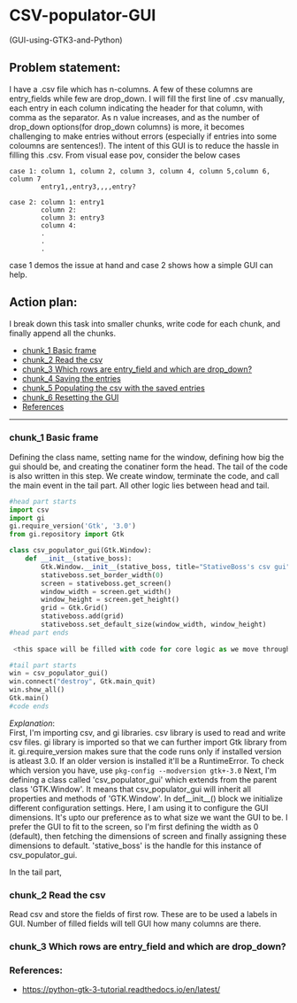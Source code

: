 # CSV-populator-GUI
(GUI-using-GTK3-and-Python)
## Problem statement:
  I have a .csv file which has n-columns. A few of these columns are entry_fields while few are drop_down. I will fill the first line of .csv manually, each entry in each column indicating the header for that column, with comma as the separator. As n value increases, and as the number of drop_down options(for drop_down columns) is more, it becomes challenging to make entries without errors (especially if entries into some coloumns are sentences!). The intent of this GUI is to reduce the hassle in filling this .csv. From visual ease pov, consider the below cases <br>
  ```
  case 1: column 1, column 2, column 3, column 4, column 5,column 6, column 7
          entry1,,entry3,,,,entry? 

  case 2: column 1: entry1 
          column 2:        
          column 3: entry3 
          column 4:        
          .                
          .                
          .                
```
  case 1 demos the issue at hand and case 2 shows how a simple GUI can help.

## Action plan:
I break down this task into smaller chunks, write code for each chunk, and finally append all the chunks.
  - [chunk_1 Basic frame](#chunk_1-basic-frame)
  - [chunk_2 Read the csv](#chunk_2-Read-the-csv)
  - [chunk_3 Which rows are entry_field and which are drop_down?](#chunk_3-Which-rows-are-entry_field-and-which-are-drop_down?)
  - [chunk_4 Saving the entries](#chunk_4-saving-the-entries)
  - [chunk_5 Populating the csv with the saved entries](#chunk_5-populating-the-csv-with-the-saved-entries)
  - [chunk_6 Resetting the GUI](#resetting-the-gui)
  - [References](#references)

-------------------------------------------------------------------------------------------------------------------------------------------------------------------

### chunk_1 Basic frame
Defining the class name, setting name for the window, defining how big the gui should be, and creating the conatiner form the head. The tail of the code is also written in this step. We create window, terminate the code, and call the main event in the tail part. All other logic lies between head and tail.
```python
#head part starts
import csv
import gi
gi.require_version('Gtk', '3.0')
from gi.repository import Gtk

class csv_populator_gui(Gtk.Window):
    def __init__(stative_boss):
        Gtk.Window.__init__(stative_boss, title="StativeBoss's csv gui")
        stativeboss.set_border_width(0) 
        screen = stativeboss.get_screen()
        window_width = screen.get_width()
        window_height = screen.get_height()
        grid = Gtk.Grid()
        stativeboss.add(grid)
        stativeboss.set_default_size(window_width, window_height)
#head part ends
      
 <this space will be filled with code for core logic as we move through the repo>

#tail part starts
win = csv_populator_gui()
win.connect("destroy", Gtk.main_quit)
win.show_all()
Gtk.main()
#code ends
```
_Explanation_: <br/> 
First, I'm importing csv, and gi libraries. csv library is used to read and write csv files. gi library is imported so that we can further import Gtk library from it. gi.require_version makes sure that the code runs only if installed version is atleast 3.0. If an older version is installed it'll be a RuntimeError. To check which version you have, use 
               ```
               pkg-config --modversion gtk+-3.0
              ```
Next, I'm defining a class called 'csv_populator_gui' which extends from the parent class 'GTK.Window'. It means that csv_populator_gui will inherit all properties and methods of 'GTK.Window'. In def__init__() block we initialize different configuration settings. Here, I am using it to configure the GUI dimensions. It's upto our preference as to what size we want the GUI to be. I prefer the GUI to fit to the screen, so I'm first defining the width as 0 (default), then fetching the dimensions of screen and finally assigning these dimensions to default. 'stative_boss' is the handle for this instance of csv_populator_gui. <br/>

In the tail part, 

### chunk_2 Read the csv
Read csv and store the fields of first row. These are to be used a labels in GUI. Number of filled fields will tell GUI how many columns are there.
### chunk_3 Which rows are entry_field and which are drop_down?
### References:
- https://python-gtk-3-tutorial.readthedocs.io/en/latest/
